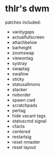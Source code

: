 # thlr's dwm

patches included:

- vanitygaps
- actualfullscreen
- attachbelow
- barheight
- zoomswap
- viewontag
- systray
- swaptag
- swallow
- sticky
- statusallmons
- stacker
- noborder
- spawn cwd
- scratchpads
- pertag
- hide vacant tags
- statuscmd signal
- cfacts
- centered
- restartsig
- reset nmaster
- reset layout
